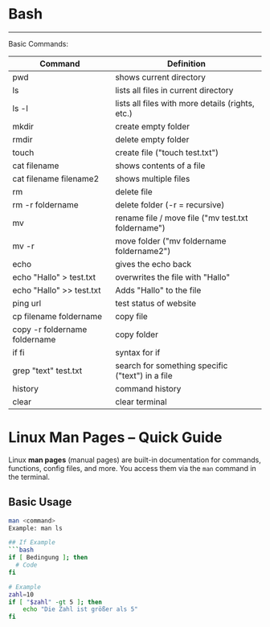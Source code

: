 # Bash
-----------------------------
Basic Commands:

| Command                       | Definition                                         |
|-------------------------------|----------------------------------------------------|
| pwd                           | shows current directory                            |
| ls                            | lists all files in current directory               |
| ls -l                         | lists all files with more details (rights, etc.)   |
| mkdir                         | create empty folder                                |
| rmdir                         | delete empty folder                                |
| touch                         | create file ("touch test.txt")                     |
| cat filename                  | shows contents of a file                           |
| cat filename filename2        | shows multiple files                               |
| rm                            | delete file                                        |
| rm -r foldername              | delete folder (-r = recursive)                     |
| mv                            | rename file / move file ("mv test.txt foldername") |
| mv -r                         | move folder ("mv foldername foldername2")          |
| echo                          | gives the echo back                                |
| echo "Hallo" > test.txt       | overwrites the file with "Hallo"                   |
| echo "Hallo" >> test.txt      | Adds "Hallo" to the file                           |
| ping url                      | test status of website                             |
| cp filename foldername        | copy file                                          |
| copy -r foldername foldername | copy folder                                        |
| if fi                         | syntax for if                                      |
| grep "text" test.txt          | search for something specific ("text") in a file   |
| history                       | command history                                    |
| clear                         | clear terminal                                     |

# Linux Man Pages – Quick Guide

Linux **man pages** (manual pages) are built-in documentation for commands, functions, config files, and more. You access them via the `man` command in the terminal.

## Basic Usage
```bash
man <command>
Example: man ls

## If Example
```bash
if [ Bedingung ]; then
  # Code 
fi

# Example
zahl=10
if [ "$zahl" -gt 5 ]; then
    echo "Die Zahl ist größer als 5"
fi
```